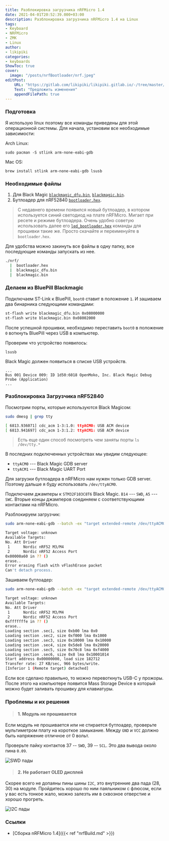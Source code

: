 ```yaml
---
title: Разблокировка загрузчика nRFMicro 1.4
date: 2021-04-01T20:52:39.000+03:00
description: Разблокировка загрузчика nRFMicro 1.4 на Linux
tags:
- Keyboard
- NRFMicro
- ZMK
- Linux
author:
- likipiki
categories:
- keyboards
ShowToc: true
cover:
  image: "/posts/nrfBootloader/nrf.jpeg"
editPost:
    URL: "https://gitlab.com/likipiki/likipiki.gitlab.io/-/tree/master/content/"
    Text: "Предложить изменения"
    appendFilePath: true
---
```

### Подготовка

Я использую linux поэтому все команды приведены для этой операционной системы. Для начала, установим все необходимые зависимости:

Arch Linux:
```
sudo pacman -S stlink arm-none-eabi-gdb
```

Mac OS:
```
brew install stlink arm-none-eabi-gdb lsusb
```
### Необходимые файлы

1. Для Black Magic [`blackmagic_dfu.bin`](/posts/files/blackmagic_dfu.bin),  [`blackmagic.bin`](/posts/files/blackmagic.bin).
2. Бутлоадер для nRF52840 [`bootloader.hex`](/posts/files/bootloader.hex).
> С недавнего времени появился новый бутлоадер, в котором используется синий
   светодиод на плате nRFMicro. Мигает при ресете и режиме бутлоадера. Очень
   удобно советую использовать далее его
   [`led_bootloader.hex`](/posts/files/led_bootloader.hex) команды для прошивки
   такие же. Просто скачайте и переименуйте в `bootloader.hex`.

Для удобства можно закинуть все файлы в одну папку, все последующие команды запускать из нее.

```bash
./nrf/
  |  bootloader.hex
  |  blackmagic_dfu.bin
  |  blackmagic.bin
```

### Делаем из BluePill Blackmagic

Подключаем ST-Link к BluePill, `boot0` ставит в положение `1`. И зашиваем два бинарника следующими командами:
```bash
st-flash write blackmagic_dfu.bin 0x08000000
st-flash write blackmagic.bin 0x08002000
```
После успешной прошивки, необходимо переставить `boot0` в положение `0` воткнуть BluePill через USB в компьютер.

Проверим что устройство появилось:
```
lsusb
```

Black Magic должен появиться в списке USB устройств.

```
...
Bus 001 Device 009: ID 1d50:6018 OpenMoko, Inc. Black Magic Debug Probe (Application)
...
```

### Разблокировка Загрузчика nRF52840

Посмотрим порты, которые используются Black Magicом:
```bash
sudo dmesg | grep tty

[ 6813.936071] cdc_acm 1-3:1.0: ttyACM0: USB ACM device
[ 6813.941697] cdc_acm 1-3:1.2: ttyACM1: USB ACM device
```

> Есть еще один способ посмотреть чем заняты порты `ls /dev/tty.*`

В последних подключенных устройствах мы увидим следующее:

* `ttyACM0` --- Black Magic GDB server
* `ttyACM1` --- Black Magic UART Port

Для загрузки бутлоадера в nRFMicro нам нужен только GDB server. Поэтому дальше я буду использовать `/dev/ttyACM0`.

Подключаем джамперы к `STM32F103C8T6` Black Magic. `B14` --- `SWD`, `A5` ---
`SWC`. Вторые концы джамперов соединяем с соответствующими контактами на nRFMicro.

Разблокируем загрузчик:

```bash
sudo arm-none-eabi-gdb --batch -ex "target extended-remote /dev/ttyACM0" -ex "mon swdp_scan" -ex "att 1" -ex "mon erase_mass"

Target voltage: unknown
Available Targets:
No. Att Driver
 1      Nordic nRF52 M3/M4
 2      Nordic nRF52 Access Port
0x00000a60 in ?? ()
erase..
Error erasing flash with vFlashErase packet
Can't detach process.
```

Зашиваем бутлоадер:

```bash
sudo arm-none-eabi-gdb --batch -ex "target extended-remote /dev/ttyACM0" -ex "mon swdp_scan" -ex "file bootloader.hex" -ex "att 1" -ex "mon erase" -ex load

Target voltage: unknown
Available Targets:
No. Att Driver
 1      Nordic nRF52 M3/M4
 2      Nordic nRF52 Access Port
0xfffffffe in ?? ()
erase..
Loading section .sec1, size 0xb00 lma 0x0
Loading section .sec2, size 0xf000 lma 0x1000
Loading section .sec3, size 0x10000 lma 0x10000
Loading section .sec4, size 0x5de8 lma 0x20000
Loading section .sec5, size 0x70c8 lma 0xf4000
Loading section .sec6, size 0x8 lma 0x10001014
Start address 0x00000000, load size 182712
Transfer rate: 27 KB/sec, 966 bytes/write.
[Inferior 1 (Remote target) detached]
```

Если все сделано правильно, то можно перевоткнуть USB-C у прожоры. После этого
на компьютере появится Mass Storage Device в который можно будет заливать
прошивку для клавиатуры.

### Проблемы и их решения

> #### 1. Модуль не прошивается

Если модуль не прошивается или не стирается бутлоадер, проверьте мультиметром
плату на короткое замыкание. Между `GND` и `VCC` должно быть напряжение отличное
от 0 вольт.

Проверьте пайку контактов 37 -- `SWD`, 39 -- `SCL`. Это два вывода около пина `0.09`.

![SWD пады](/posts/nrfBootloader/swdfix.png)

> #### 2. Не работает OLED дисплей

Скорее всего не допаяны пины шины `I2C`, это внутренние два пада (28, 30) на модуле.
Пройдитесь хорошо по ним паяльником с флюсом, если у вас есть тонкое жало,
можно залезть им в сквозное отверстие и хорошо прогреть.

![I2C пады](/posts/nrfBootloader/i2cfix.png)

### Ссылки
- [Сборка nRFMicro 1.4]({{< ref "nrfBuild.md" >}})
